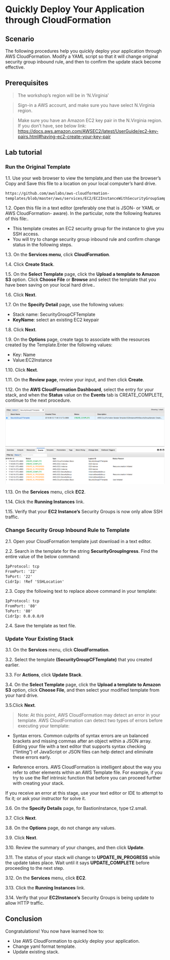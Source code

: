 # Quickly Deploy Your Application through CloudFormation



## Scenario
The following procedures help you quickly deploy your application through AWS CloudFormation. Modify a YAML script so that it will change original security group inbound rule, and then to confirm the update stack become effective.


## Prerequisites
>The workshop’s region will be in ‘N.Virginia’

>Sign-in a AWS account, and make sure you have select N.Virginia region.

>Make sure you have an Amazon EC2 key pair in the N.Virginia region. If you don’t have, see below link:
>https://docs.aws.amazon.com/AWSEC2/latest/UserGuide/ec2-key-pairs.html#having-ec2-create-your-key-pair

## Lab tutorial
### Run the Original Template
1.1.  Use your web browser to view the template,and then use the browser’s Copy and Save this file to a location on your local computer’s hard drive.

	https://github.com/awslabs/aws-cloudformation-templates/blob/master/aws/services/EC2/EC2InstanceWithSecurityGroupSample.yaml


1.2. Open this file in a text editor (preferably one that is JSON- or YAML or AWS CloudFormation- aware). In the particular, note the following features of this file:.

* This template creates an EC2 security group for the instance to give you SSH access.
* You will try to change security group inbound rule and confirm change status in the following steps.

1.3. On the **Services menu**, click **CloudFormation**.

1.4. Click **Create Stack**.

1.5. On the **Select Template** page, click the **Upload a template to Amazon S3** option. Click **Choose File** or 	**Browse** and select the template that you have been saving on your local hard drive..

1.6. Click **Next**.

1.7. On the **Specify Detail** page, use the following values:

* Stack name: SecurityGroupCFTemplate
* **KeyName**: select an existing EC2 keypair

1.8. Click **Next**.

1.9. On the **Options** page, create tags to associate with the resources created by the Template.Enter the following values:
* Key: Name
* Value:EC2Instance

1.10. Click **Next**.

1.11. On the **Review page**, review your input, and then click **Create**.

1.12. On the **AWS CloudFormation Dashboard**, select the entry for your stack, and when the **Status** value on the **Events** tab is CREATE_COMPLETE, continue to the next procedure.

![1.png](/images/1.png)

1.13. On the **Services** menu, click **EC2**.

1.14. Click the **Running Instances** link.

1.15. Verify that your **EC2 Instance‘s** Security Groups is now only allow SSH traffic.

### Change Security Group Inbound Rule to Template

2.1. Open your CloudFormation template just download in a text editor.

2.2. Search in the template for the string **SecurityGroupIngress**. Find the entire value of the below command:

	IpProtocol: tcp
    FromPort: '22'
    ToPort: '22'
    CidrIp: !Ref 'SSHLocation'

2.3. Copy the following text to replace above command in your template:

	IpProtocol: tcp
    FromPort: '80'
    ToPort: '80'
    CidrIp: 0.0.0.0/0

2.4. Save the template as text file.


### Update Your Existing Stack

3.1. On the **Services** menu, click **CloudFormation**.

3.2. Select the template **(SecurityGroupCFTemplate)** that you created earlier.

3.3. For **Actions**, click **Update Stack**.

3.4. On the **Select Template** page, click the **Upload a template to Amazon S3** option, click **Choose File**, and then select your modified template from your hard drive.

3.5.Click **Next**.

>Note: At this point, AWS CloudFormation may detect an error in your template. AWS CloudFormation can detect two types of errors before executing your template:

* Syntax errors. Common culprits of syntax errors are un balanced brackets and missing commas after an object within a JSON array. Editing your file with a text editor that supports syntax checking (“linting”) of JavaScript or JSON files can help detect and eliminate these errors early.

* Reference errors. AWS CloudFormation is intelligent about the way you refer to other elements within an AWS Template file. For example, if you try to use the Ref intrinsic function that before you can proceed further with creating your stack.

If you receive an error at this stage, use your text editor or IDE to attempt to
fix it; or ask your instructor for solve it.

3.6. On the **Specify Details** page, for BastionInstance, type t2.small.

3.7. Click **Next**.

3.8. On the **Options** page, do not change any values.

3.9. Click **Next**.

3.10. Review the summary of your changes, and then click **Update**.

3.11. The status of your stack will change to **UPDATE_IN_PROGRESS** while the update takes place. Wait until it says **UPDATE_COMPLETE** before proceeding to the next step.

3.12. On the **Services** menu, click **EC2**.

3.13. Click the **Running Instances** link.

3.14. Verify that your **EC2Instance‘s** Security Groups is being update to allow HTTP traffic.



## Conclusion

Congratulations! You now have learned how to:
* Use AWS CloudFormation to quickly deploy your application.
* Change yaml format template.
* Update existing stack.



